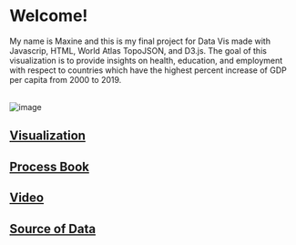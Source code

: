 # Welcome! <br/>
My name is Maxine and this is my final project for Data Vis made with Javascrip, HTML, World Atlas TopoJSON, and D3.js. The goal of this visualization is to provide insights on health, education, and employment with respect to countries which have the highest percent increase of GDP per capita from 2000 to 2019. <br/>
<br/>

![image](https://user-images.githubusercontent.com/15680552/156994412-3e1415f1-2dca-47e6-a6e5-baa6a8ba111d.png)

## [Visualization](https://aamaxaa.github.io/GDP-Growth-Visual/) <br/>
## [Process Book](https://drive.google.com/file/d/1Qxx1dKTu4PKOScVD7BoEq8tStTIsNCqH/view?usp=sharing)<br/>
## [Video](https://youtu.be/yeMcWpVDDUk)<br/>
## [Source of Data](https://data.worldbank.org/)
